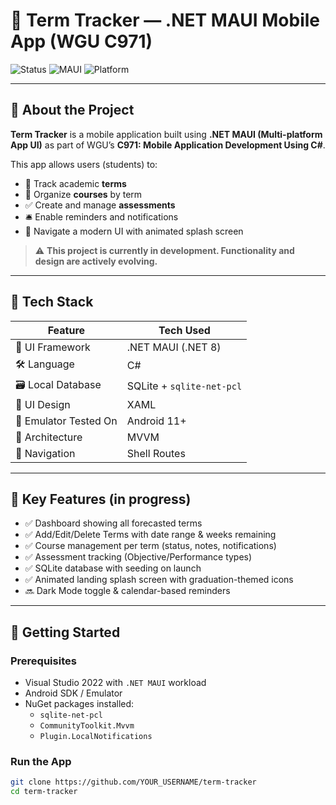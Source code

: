 # 📱 Term Tracker — .NET MAUI Mobile App (WGU C971)

![Status](https://img.shields.io/badge/Status-In_Progress-blue?style=for-the-badge)
![MAUI](https://img.shields.io/badge/Mobile.NET-MAUI-blueviolet?style=for-the-badge&logo=.net)
![Platform](https://img.shields.io/badge/Target-Android%20%7C%20iOS-lightgrey?style=for-the-badge&logo=android&logoColor=green)

---

## 🧠 About the Project

**Term Tracker** is a mobile application built using **.NET MAUI (Multi-platform App UI)** as part of WGU’s **C971: Mobile Application Development Using C#**.

This app allows users (students) to:

- 📅 Track academic **terms**
- 📘 Organize **courses** by term
- ✅ Create and manage **assessments**
- 🛎️ Enable reminders and notifications
- 🎨 Navigate a modern UI with animated splash screen

> ⚠️ **This project is currently in development. Functionality and design are actively evolving.**

---

## 🔧 Tech Stack

| Feature                | Tech Used                  |
|------------------------|----------------------------|
| 🧩 UI Framework         | .NET MAUI (.NET 8)         |
| 🛠 Language             | C#                         |
| 🗃 Local Database       | SQLite + `sqlite-net-pcl` |
| 🎨 UI Design            | XAML                       |
| 📱 Emulator Tested On   | Android 11+                |
| 📁 Architecture         | MVVM                       |
| 🔄 Navigation           | Shell Routes               |

---

## 🎯 Key Features (in progress)

- ✅ Dashboard showing all forecasted terms
- ✅ Add/Edit/Delete Terms with date range & weeks remaining
- ✅ Course management per term (status, notes, notifications)
- ✅ Assessment tracking (Objective/Performance types)
- ✅ SQLite database with seeding on launch
- ✅ Animated landing splash screen with graduation-themed icons
- 🔜 Dark Mode toggle & calendar-based reminders

---

## 🚀 Getting Started

### Prerequisites

- Visual Studio 2022 with `.NET MAUI` workload
- Android SDK / Emulator
- NuGet packages installed:
  - `sqlite-net-pcl`
  - `CommunityToolkit.Mvvm`
  - `Plugin.LocalNotifications`

### Run the App

```bash
git clone https://github.com/YOUR_USERNAME/term-tracker
cd term-tracker
